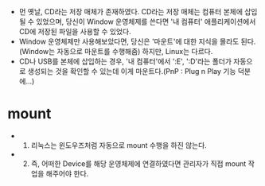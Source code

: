 * 먼 옛날, CD라는 저장 매체가 존재하였다. CD라는 저장 매체는 컴퓨터 본체에 삽입 될 수 있었으며, 당신이 Window 운영체제를 쓴다면 '내 컴퓨터' 애플리케이션에서 CD에 저장된 파일을 사용할 수 있었다.
* Window 운영체제만 사용해보았다면, 당신은 '마운트'에 대한 지식을 몰라도 된다.(Window는 자동으로 마운트를 수행해줌) 하지만, Linux는 다르다.
* CD나 USB를 본체에 삽입하는 경우, '내 컴퓨터'에서 ':E', ':D'라는 폴더가 자동으로 생성되는 것을 확인할 수 있는데 이게 마운트다.(PnP : Plug n Play 기능 덕분에...)

mount
=====
* 1) 리눅스는 윈도우즈처럼 자동으로 mount 수행을 하진 않는다.
* 2) 즉, 어떠한 Device를 해당 운영체제에 연결하였다면 관리자가 직접 mount 작업을 해주어야 한다.
